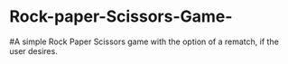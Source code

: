 # Rock-paper-Scissors-Game- 
#A simple Rock Paper Scissors game with the option of a rematch, if the user desires.
